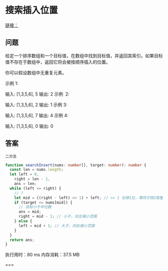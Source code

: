 # 搜索插入位置

[链接：](https://leetcode-cn.com/leetbook/read/array-and-string/cxqdh/)

## 问题

给定一个排序数组和一个目标值，在数组中找到目标值，并返回其索引。如果目标值不存在于数组中，返回它将会被按顺序插入的位置。

你可以假设数组中无重复元素。

示例 1:

输入: [1,3,5,6], 5
输出: 2
示例  2:

输入: [1,3,5,6], 2
输出: 1
示例 3:

输入: [1,3,5,6], 7
输出: 4
示例 4:

输入: [1,3,5,6], 0
输出: 0

## 答案

`二分法`

```ts
function searchInsert(nums: number[], target: number): number {
  const len = nums.length;
  let left = 0,
    right = len - 1,
    ans = len;
  while (left <= right) {
    // ?
    let mid = ((right - left) >> 1) + left; // >> 1 右移1位，等同于除2取整
    if (target <= nums[mid]) {
      // 目标小于中位数
      ans = mid;
      right = mid - 1; // 小于，向左缩小范围
    } else {
      left = mid + 1; // 大于，向右缩小范围
    }
  }
  return ans;
}
```

执行用时：80 ms
内存消耗：37.5 MB

===

